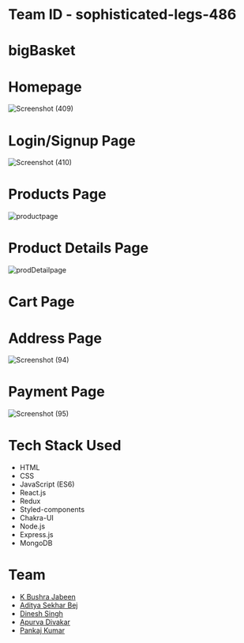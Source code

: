 # Team ID - sophisticated-legs-486

# bigBasket

# Homepage
![Screenshot (409)](https://user-images.githubusercontent.com/74173626/187077792-2ca96520-3d2d-4e64-a864-38a3358c2469.png)

# Login/Signup Page
![Screenshot (410)](https://user-images.githubusercontent.com/74173626/187077797-14d2fc1b-fed4-4ddb-a3ea-8701be164c0d.png)

# Products Page
![productpage](https://user-images.githubusercontent.com/74173626/187077608-4baf8e02-7722-4c65-9158-2a92f62a6b7c.png)

# Product Details Page
![prodDetailpage](https://user-images.githubusercontent.com/74173626/187077682-0e2ef17e-e1a5-4d6e-ab2f-4caf19ec0558.png)

# Cart Page


# Address Page
![Screenshot (94)](https://user-images.githubusercontent.com/74173626/187077902-7fbb4d35-b2fa-49f6-a00f-937df8b9d759.png)

# Payment Page
![Screenshot (95)](https://user-images.githubusercontent.com/74173626/187077905-1b58ba68-73bf-41b5-9be4-f5531a3305d2.png)

# Tech Stack Used

- HTML
- CSS
- JavaScript (ES6) 
- React.js
- Redux
- Styled-components
- Chakra-UI
- Node.js
- Express.js
- MongoDB

# Team

- [K Bushra Jabeen](https://github.com/bushrajabeenk) 
- [Aditya Sekhar Bej](https://github.com/adityasekharbej)
- [Dinesh Singh](https://github.com/CYNO28)
- [Apurva Divakar](https://github.com/APURVA-DIVAKAR)
- [Pankaj Kumar](https://github.com/Dreamboy-26)

